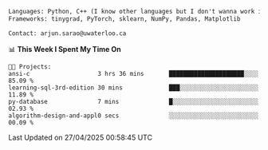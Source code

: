 ```txt
Languages: Python, C++ (I know other languages but I don't wanna work in em)
Frameworks: tinygrad, PyTorch, sklearn, NumPy, Pandas, Matplotlib

Contact: arjun.sarao@uwaterloo.ca
```

<!--START_SECTION:waka-->
📊 **This Week I Spent My Time On** 

```text
🐱‍💻 Projects: 
ansi-c                   3 hrs 36 mins       █████████████████████░░░░   85.09 % 
learning-sql-3rd-edition 30 mins             ███░░░░░░░░░░░░░░░░░░░░░░   11.89 % 
py-database              7 mins              █░░░░░░░░░░░░░░░░░░░░░░░░   02.93 % 
algorithm-design-and-appl0 secs              ░░░░░░░░░░░░░░░░░░░░░░░░░   00.09 % 
```


 Last Updated on 27/04/2025 00:58:45 UTC
<!--END_SECTION:waka-->
